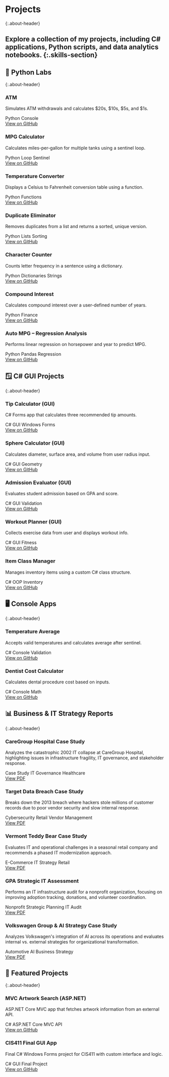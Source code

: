 # Projects
{:.about-header}

Explore a collection of my projects, including C# applications, Python scripts, and data analytics notebooks.
{:.skills-section}
---

## 🧪 Python Labs
{:.about-header}
  
<div class="project-card">
  <h3>ATM</h3>
  <p>Simulates ATM withdrawals and calculates $20s, $10s, $5s, and $1s.</p>
  <div class="project-tags"><span class="tag">Python</span> <span class="tag">Console</span></div>
  <a href="https://github.com/masontatafu/ATM-Simulation" target="_blank">View on GitHub</a>
</div>

<div class="project-card">
  <h3>MPG Calculator</h3>
  <p>Calculates miles-per-gallon for multiple tanks using a sentinel loop.</p>
  <div class="project-tags"><span class="tag">Python</span> <span class="tag">Loop</span> <span class="tag">Sentinel</span></div>
  <a href="https://github.com/masontatafu/MPG-Calculator" target="_blank">View on GitHub</a>
</div>

<div class="project-card">
  <h3>Temperature Converter</h3>
  <p>Displays a Celsius to Fahrenheit conversion table using a function.</p>
  <div class="project-tags"><span class="tag">Python</span> <span class="tag">Functions</span></div>
  <a href="https://github.com/masontatafu/Temperature-Converter" target="_blank">View on GitHub</a>
</div>

<div class="project-card">
  <h3>Duplicate Eliminator</h3>
  <p>Removes duplicates from a list and returns a sorted, unique version.</p>
  <div class="project-tags"><span class="tag">Python</span> <span class="tag">Lists</span> <span class="tag">Sorting</span></div>
  <a href="https://github.com/masontatafu/Duplicate-Eliminator" target="_blank">View on GitHub</a>
</div>

<div class="project-card">
  <h3>Character Counter</h3>
  <p>Counts letter frequency in a sentence using a dictionary.</p>
  <div class="project-tags"><span class="tag">Python</span> <span class="tag">Dictionaries</span> <span class="tag">Strings</span></div>
  <a href="https://github.com/masontatafu/Character-Counter" target="_blank">View on GitHub</a>
</div>

<div class="project-card">
  <h3>Compound Interest</h3>
  <p>Calculates compound interest over a user-defined number of years.</p>
  <div class="project-tags"><span class="tag">Python</span> <span class="tag">Finance</span></div>
  <a href="https://github.com/masontatafu/Compound-Interest-Calculator" target="_blank">View on GitHub</a>
</div>

<div class="project-card">
  <h3>Auto MPG – Regression Analysis</h3>
  <p>Performs linear regression on horsepower and year to predict MPG.</p>
  <div class="project-tags"><span class="tag">Python</span> <span class="tag">Pandas</span> <span class="tag">Regression</span></div>
  <a href="https://github.com/masontatafu/Auto-MPG-Regression" target="_blank">View on GitHub</a>
</div>


## 🪟 C# GUI Projects
{:.about-header}
  
<div class="project-card">
  <h3>Tip Calculator (GUI)</h3>
  <p>C# Forms app that calculates three recommended tip amounts.</p>
  <div class="project-tags"><span class="tag">C#</span> <span class="tag">GUI</span> <span class="tag">Windows Forms</span></div>
  <a href="https://github.com/masontatafu/Tip-Calculator-GUI" target="_blank">View on GitHub</a>
</div>

<div class="project-card">
  <h3>Sphere Calculator (GUI)</h3>
  <p>Calculates diameter, surface area, and volume from user radius input.</p>
  <div class="project-tags"><span class="tag">C#</span> <span class="tag">GUI</span> <span class="tag">Geometry</span></div>
  <a href="https://github.com/masontatafu/Sphere-Calculator-GUI" target="_blank">View on GitHub</a>
</div>

<div class="project-card">
  <h3>Admission Evaluator (GUI)</h3>
  <p>Evaluates student admission based on GPA and score.</p>
  <div class="project-tags"><span class="tag">C#</span> <span class="tag">GUI</span> <span class="tag">Validation</span></div>
  <a href="https://github.com/masontatafu/Admissions-GUI" target="_blank">View on GitHub</a>
</div>

<div class="project-card">
  <h3>Workout Planner (GUI)</h3>
  <p>Collects exercise data from user and displays workout info.</p>
  <div class="project-tags"><span class="tag">C#</span> <span class="tag">GUI</span> <span class="tag">Fitness</span></div>
  <a href="https://github.com/masontatafu/Workout-Planner-GUI" target="_blank">View on GitHub</a>
</div>

<div class="project-card">
  <h3>Item Class Manager</h3>
  <p>Manages inventory items using a custom C# class structure.</p>
  <div class="project-tags"><span class="tag">C#</span> <span class="tag">OOP</span> <span class="tag">Inventory</span></div>
  <a href="https://github.com/masontatafu/Item-Manager" target="_blank">View on GitHub</a>
</div>


## 🖥️ Console Apps
{:.about-header}
  
<div class="project-card">
  <h3>Temperature Average</h3>
  <p>Accepts valid temperatures and calculates average after sentinel.</p>
  <div class="project-tags"><span class="tag">C#</span> <span class="tag">Console</span> <span class="tag">Validation</span></div>
  <a href="https://github.com/masontatafu/Temperature-Average-Calculator" target="_blank">View on GitHub</a>
</div>

<div class="project-card">
  <h3>Dentist Cost Calculator</h3>
  <p>Calculates dental procedure cost based on inputs.</p>
  <div class="project-tags"><span class="tag">C#</span> <span class="tag">Console</span> <span class="tag">Math</span></div>
  <a href="https://github.com/masontatafu/Dentist-Appointment-Cost-Calculator" target="_blank">View on GitHub</a>
</div>

## 📊 Business & IT Strategy Reports
{:.about-header}

<div class="project-card">
  <h3>CareGroup Hospital Case Study</h3>
  <p>Analyzes the catastrophic 2002 IT collapse at CareGroup Hospital, highlighting issues in infrastructure fragility, IT governance, and stakeholder response.</p>
  <div class="project-tags"><span class="tag">Case Study</span> <span class="tag">IT Governance</span> <span class="tag">Healthcare</span></div>
  <a href="/assets/docs/CareGroup Case Study .pdf" target="_blank">View PDF</a>
</div>

<div class="project-card">
  <h3>Target Data Breach Case Study</h3>
  <p>Breaks down the 2013 breach where hackers stole millions of customer records due to poor vendor security and slow internal response.</p>
  <div class="project-tags"><span class="tag">Cybersecurity</span> <span class="tag">Retail</span> <span class="tag">Vendor Management</span></div>
  <a href="/assets/docs/case analysis - target case.pdf" target="_blank">View PDF</a>
</div>

<div class="project-card">
  <h3>Vermont Teddy Bear Case Study</h3>
  <p>Evaluates IT and operational challenges in a seasonal retail company and recommends a phased IT modernization approach.</p>
  <div class="project-tags"><span class="tag">E-Commerce</span> <span class="tag">IT Strategy</span> <span class="tag">Retail</span></div>
  <a href="/assets/docs/case analysis VTB.pdf" target="_blank">View PDF</a>
</div>

<div class="project-card">
  <h3>GPA Strategic IT Assessment</h3>
  <p>Performs an IT infrastructure audit for a nonprofit organization, focusing on improving adoption tracking, donations, and volunteer coordination.</p>
  <div class="project-tags"><span class="tag">Nonprofit</span> <span class="tag">Strategic Planning</span> <span class="tag">IT Audit</span></div>
  <a href="/assets/docs/IT Strategic Assessment Report - cis410.pdf" target="_blank">View PDF</a>
</div>

<div class="project-card">
  <h3>Volkswagen Group & AI Strategy Case Study</h3>
  <p>Analyzes Volkswagen's integration of AI across its operations and evaluates internal vs. external strategies for organizational transformation.</p>
  <div class="project-tags"><span class="tag">Automotive</span> <span class="tag">AI</span> <span class="tag">Business Strategy</span></div>
  <a href="/assets/docs/Volkswagen Group and AI Case Study Analysis.pdf" target="_blank">View PDF</a>
</div>


## 🌟 Featured Projects
{:.about-header}

<div class="project-card">
  <h3>MVC Artwork Search (ASP.NET)</h3>
  <p>ASP.NET Core MVC app that fetches artwork information from an external API.</p>
  <div class="project-tags"><span class="tag">C#</span> <span class="tag">ASP.NET Core</span> <span class="tag">MVC</span> <span class="tag">API</span></div>
  <a href="https://github.com/masontatafu/MVC-Artwork-API" target="_blank">View on GitHub</a>
</div>

<div class="project-card">
  <h3>CIS411 Final GUI App</h3>
  <p>Final C# Windows Forms project for CIS411 with custom interface and logic.</p>
  <div class="project-tags"><span class="tag">C#</span> <span class="tag">GUI</span> <span class="tag">Final Project</span></div>
  <a href="https://github.com/masontatafu/GUI-Application" target="_blank">View on GitHub</a>
</div>

